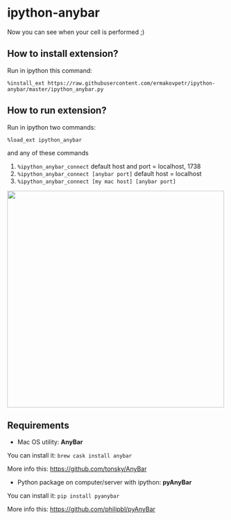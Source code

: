 # ipython-anybar

Now you can see when your cell is performed ;)

## How to install extension?

Run in ipython this command:

```%install_ext https://raw.githubusercontent.com/ermakovpetr/ipython-anybar/master/ipython_anybar.py```

## How to run extension?

Run in ipython two commands:

```%load_ext ipython_anybar```

and any of these commands

1. ```%ipython_anybar_connect``` default host and port = localhost, 1738
2. ```%ipython_anybar_connect [anybar port]``` default host = localhost
3. ```%ipython_anybar_connect [my mac host] [anybar port]```

<img src="https://raw.githubusercontent.com/ermakovpetr/ipython-anybar/master/screen_start.png" width="500">

## Requirements
* Mac OS utility: **AnyBar**

You can install it: `brew cask install anybar`

More info this: https://github.com/tonsky/AnyBar

* Python package on computer/server with ipython: **pyAnyBar**

You can install it: `pip install pyanybar`

More info this: https://github.com/philipbl/pyAnyBar
